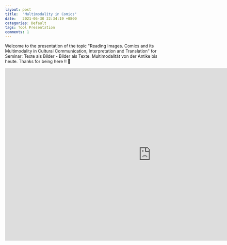 ```yaml
---
layout: post
title:  "Multimodality in Comics"
date:   2021-06-30 22:34:19 +0800
categories: Default
tags: Tool Presentation
comments: 1
---
```

<p>Welcome to the presentation of the topic "Reading Images. Comics and its Multimodality in Cultural Communication, Interpretation and Translation" for Seminar: Texte als Bilder - Bilder als Texte. Multimodalität von der Antike bis heute. Thanks for being here !! 🙂 </p>

<iframe src="https://docs.google.com/presentation/d/e/2PACX-1vTchL1baJfucL0UnAm6xYPD0UPMFveBaT4CcdbdGd8B0Id0A2OwVc8bMm5I1XvOOg50_OcM2WNvgtxn/embed?start=false&loop=false&delayms=60000" frameborder="0" width="960" height="569" allowfullscreen="true" mozallowfullscreen="true" webkitallowfullscreen="true"></iframe>
